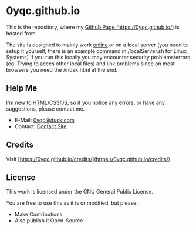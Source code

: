 # 0yqc.github.io

This is the repository, where my [Github Page (https://0yqc.github.io/)](https://0yqc.github.io/) is hosted from.

The site is designed to mainly work [online](https://0yqc.github.io/) or on a local server (you need to setup it yourself, there is an example command in /localServer.sh for Linux Systems)
If you run this locally you may encounter security problems/errors (eg. Trying to acces other local files) and link problems since on most browsers you need the /index.html at the end.

## Help Me

I'm new to HTML/CSS/JS, so if you notice any errors, or have any suggestions, please contact me.
- E-Mail: [0yqc@duck.com](mailto:0yqc@duck.com)
- Contact: [Contact Site](https://0yqc.github.io/contact/)

## Credits

Visit [https://0yqc.github.io/credits/](https://0yqc.github.io/credits/)

## License

This work is licensed under the GNU General Public License.

You are free to use this as it is or modified, but please:
- Make Contributions
- Also publish it Open-Source
